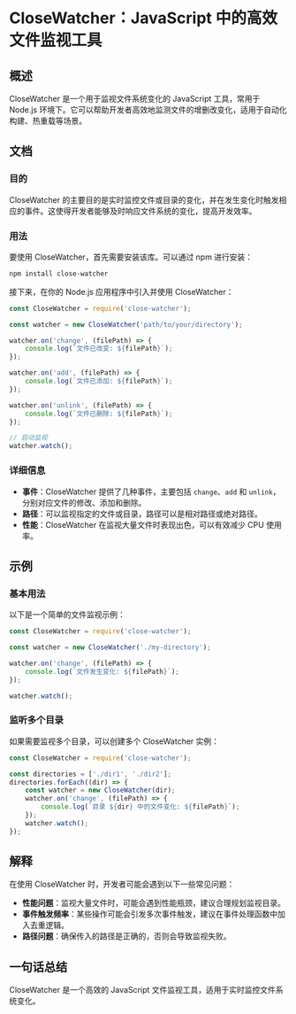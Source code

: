 <!--
Meta Description: # CloseWatcher：JavaScript 中的高效文件监视工具 ## 概述 CloseWatcher 是一个用于监视文件系统变化的 JavaScript 工具，常用于 Node.js 环境下。它可以帮助开发者高效地监测文件的增删改变化，适用于自动化构建、热重载等场景。 ## 文档 ### ...
Meta Keywords: closewatcher, watcher, filepath, const, javascript
-->

# CloseWatcher：JavaScript 中的高效文件监视工具

## 概述
CloseWatcher 是一个用于监视文件系统变化的 JavaScript 工具，常用于 Node.js 环境下。它可以帮助开发者高效地监测文件的增删改变化，适用于自动化构建、热重载等场景。

## 文档
### 目的
CloseWatcher 的主要目的是实时监控文件或目录的变化，并在发生变化时触发相应的事件。这使得开发者能够及时响应文件系统的变化，提高开发效率。

### 用法
要使用 CloseWatcher，首先需要安装该库。可以通过 npm 进行安装：

```bash
npm install close-watcher
```

接下来，在你的 Node.js 应用程序中引入并使用 CloseWatcher：

```javascript
const CloseWatcher = require('close-watcher');

const watcher = new CloseWatcher('path/to/your/directory');

watcher.on('change', (filePath) => {
    console.log(`文件已改变: ${filePath}`);
});

watcher.on('add', (filePath) => {
    console.log(`文件已添加: ${filePath}`);
});

watcher.on('unlink', (filePath) => {
    console.log(`文件已删除: ${filePath}`);
});

// 启动监视
watcher.watch();
```

### 详细信息
- **事件**：CloseWatcher 提供了几种事件，主要包括 `change`、`add` 和 `unlink`，分别对应文件的修改、添加和删除。
- **路径**：可以监视指定的文件或目录，路径可以是相对路径或绝对路径。
- **性能**：CloseWatcher 在监视大量文件时表现出色，可以有效减少 CPU 使用率。

## 示例
### 基本用法
以下是一个简单的文件监视示例：

```javascript
const CloseWatcher = require('close-watcher');

const watcher = new CloseWatcher('./my-directory');

watcher.on('change', (filePath) => {
    console.log(`文件发生变化: ${filePath}`);
});

watcher.watch();
```

### 监听多个目录
如果需要监视多个目录，可以创建多个 CloseWatcher 实例：

```javascript
const CloseWatcher = require('close-watcher');

const directories = ['./dir1', './dir2'];
directories.forEach((dir) => {
    const watcher = new CloseWatcher(dir);
    watcher.on('change', (filePath) => {
        console.log(`目录 ${dir} 中的文件变化: ${filePath}`);
    });
    watcher.watch();
});
```

## 解释
在使用 CloseWatcher 时，开发者可能会遇到以下一些常见问题：
- **性能问题**：监视大量文件时，可能会遇到性能瓶颈，建议合理规划监视目录。
- **事件触发频率**：某些操作可能会引发多次事件触发，建议在事件处理函数中加入去重逻辑。
- **路径问题**：确保传入的路径是正确的，否则会导致监视失败。

## 一句话总结
CloseWatcher 是一个高效的 JavaScript 文件监视工具，适用于实时监控文件系统变化。